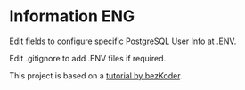 # Information ENG

Edit fields to configure specific PostgreSQL User Info at .ENV.

Edit .gitignore to add .ENV files if required.

This project is based on a [tutorial by bezKoder](https://bezkoder.com/node-js-jwt-authentication-postgresql/).
